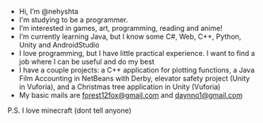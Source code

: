 - Hi, I’m @nehyshta
- I'm studying to be a programmer.
- I’m interested in games, art, programming, reading and anime!
- I’m currently learning Java, but I know some C#, Web, C++, Python, Unity and AndroidStudio
- I love programming, but I have little practical experience. I want to find a job where I can be useful and do my best
- I have a couple projects: a C++ application for plotting functions, 
    a Java Film Accounting in NetBeans with Derby,  elevator safety project (Unity in Vuforia), 
      and a Christmas tree application in Unity (Vuforia)    
- My basic mails are forest12fox@gmail.com and daynno1@gmail.com 


P.S. I love minecraft (dont tell anyone)


